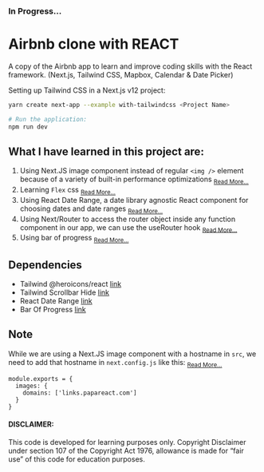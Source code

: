 ### In Progress...

# Airbnb clone with REACT
  A copy of the Airbnb app to learn and improve coding skills with the React framework.
  (Next.js, Tailwind CSS, Mapbox, Calendar & Date Picker)
  
  Setting up Tailwind CSS in a Next.js v12 project:

  ```bash
  yarn create next-app --example with-tailwindcss <Project Name>
  
  # Run the application:
  npm run dev
  ```

## What I have learned in this project are:

  1. Using Next.JS image component instead of regular `<img />` element because of a variety of built-in performance optimizations <sub>[Read More...](https://nextjs.org/docs/basic-features/image-optimization)</sub>
  2. Learning `Flex` css <sub>[Read More...](https://flexboxfroggy.com/)</sub>
  3. Using React Date Range, a date library agnostic React component for choosing dates and date ranges <sub>[Read More...](https://github.com/hypeserver/react-date-range)</sub>
  4. Using Next/Router to access the router object inside any function component in our app, we can use the useRouter hook <sub>[Read More...](https://nextjs.org/docs/api-reference/next/router)</sub>
  5. Using bar of progress <sub>[Read More...](https://github.com/badrap/bar-of-progress)</sub>

## Dependencies
  - Tailwind @heroicons/react [link](https://github.com/tailwindlabs/heroicons)
  - Tailwind Scrollbar Hide [link](https://www.npmjs.com/package/tailwind-scrollbar-hide)
  - React Date Range [link](https://github.com/hypeserver/react-date-range)
  - Bar Of Progress [link](https://www.npmjs.com/package/@badrap/bar-of-progress)


## Note

While we are using a Next.JS image component with a hostname in `src`, we need to add that hostname in `next.config.js` like this: <sub>[Read More...](https://nextjs.org/docs/api-reference/next/image#domains)</sub>

```tsx
module.exports = {
  images: {
    domains: ['links.papareact.com']
  }
}
``` 

#### DISCLAIMER: 

This code is developed for learning purposes only. Copyright Disclaimer under section 107 of the Copyright Act 1976, allowance is made for “fair use” of this code for education purposes.
